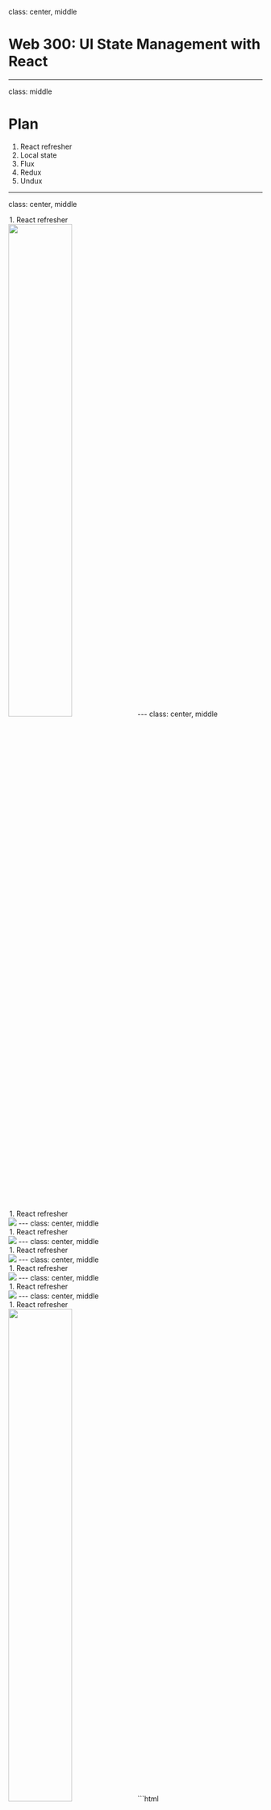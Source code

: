 class: center, middle
# Web 300: UI State Management with React
---
class: middle
# Plan
1. React refresher
2. Local state
3. Flux
4. Redux
5. Undux
---
class: center, middle
<legend>1. React refresher</legend>
<img src="images/react.png" width="50%" />
---
class: center, middle
<legend>1. React refresher</legend>
<img src="images/composer.png" class="full"/>
---
class: center, middle
<legend>1. React refresher</legend>
<img src="images/composer-annotated-0.png" class="full"/>
---
class: center, middle
<legend>1. React refresher</legend>
<img src="images/composer-annotated-1.png" class="full"/>
---
class: center, middle
<legend>1. React refresher</legend>
<img src="images/composer-annotated-2.png" class="full"/>
---
class: center, middle
<legend>1. React refresher</legend>
<img src="images/composer-annotated-3.png" class="full"/>
---
class: center, middle
<legend>1. React refresher</legend>
<img src="images/composer-annotated-3.png" width="50%" />
```html
<Composer>
  <Editor>
    <Avatar />
    <Textbox />
  </Editor>
  <Sproutbar />
  <Button />
</Composer>
```
---
class: center, middle
<legend>1. React refresher</legend>
<img src="images/tree.png" class="fuller" />
---
class: center, middle
<legend>1. React refresher</legend>
<img src="images/tree-graphql-0.png" class="fuller" />
---
class: center, middle
<legend>1. React refresher</legend>
<img src="images/tree-graphql-1.png" class="fuller" />
---
class: center, middle
<legend>1. React refresher</legend>
<img src="images/tree-graphql-2.png" class="fuller" />
---
class: center, middle
<legend>1. React refresher</legend>
<img src="images/tree-graphql-3.png" class="fuller" />
---
class: center, middle
<legend>1. React refresher</legend>
<img src="images/tree-graphql-state-0.png" class="fuller" />
---
class: center, middle
<legend>1. React refresher</legend>
<img src="images/tree-graphql-state-1.png" class="fuller" />
---
class: center, middle
<legend>1. React refresher</legend>
<img src="images/tree-graphql-state-2.png" class="fuller" />
---
class: center, middle
<legend>1. React refresher</legend>
<img src="images/tree-graphql-state-callback-0.png" class="fuller" />
---
class: center, middle
<legend>1. React refresher</legend>
<img src="images/tree-graphql-state-callback-1.png" class="fuller" />
---
class: center, middle
<legend>1. React refresher</legend>
<img src="images/tree-graphql-state-callback-2.png" class="fuller" />
---
class: center, middle
<legend>1. React refresher</legend>
<img src="images/tree-graphql-state-callback-3.png" class="fuller" />
---
class: center, middle
<legend>1. React refresher</legend>
<img src="images/tree-state-0.png" class="fuller" />
---
class: center, middle
# Local state
---
class: center, middle
<legend>2. Local state</legend>
<img src="images/tree-state-0.png" class="fuller" />
---
class: center, middle
<legend>2. Local state</legend>
<img src="images/tree-state-1.png" class="fuller" />
---
class: center, middle
<legend>2. Local state</legend>
<img src="images/tree-state-2.png" class="fuller" />
---
class: center, middle
<legend>2. Local state</legend>
<img src="images/tree-state-3.png" class="fuller" />
---
class: center, middle
<legend>2. Local state</legend>
<img src="images/deep-passing-0.png" />
---
class: center, middle
<legend>2. Local state</legend>
<img src="images/deep-passing-1.png" />
---
class: center, middle
<legend>2. Local state</legend>
<img src="images/deep-passing-2.png" />
---
class: center, middle
<legend>2. Local state</legend>
# 😵😵😵😵😵😵😵😵😵😵😵😵😵😵😵😵😵😵😵😵😵😵😵😵😵😵😵😵😵😵😵😵😵😵😵😵😵😵😵😵😵😵😵😵😵😵😵😵😵😵😵😵😵😵😵😵😵😵😵😵😵😵😵😵😵😵😵😵😵😵😵😵😵😵😵😵😵😵😵😵😵😵😵😵😵😵😵😵😵😵😵😵😵😵😵😵😵😵😵😵😵😵😵😵😵😵😵😵
---
class: center, middle
# Application state
---
class: center, middle
<legend>2. Flux</legend>
<img src="images/tree-flux-0.png" class="fullish" />
---
class: center, middle
<legend>2. Flux</legend>
<img src="images/tree-flux-1.png" class="fullish" />
---
class: center, middle
<legend>2. Flux</legend>
<img src="images/tree-flux-2.png" class="fullish" />
---
class: center, middle
<legend>2. Flux</legend>
<img src="images/tree-flux-3.png" class="fullish" />
---
class: center, middle
<legend>2. Flux</legend>
<img src="images/tree-flux-4.png" class="fullish" />
---
class: center, middle
<legend>2. Flux</legend>
<img src="images/tree-flux-5.png" class="fullish" />
---
class: center, middle
<legend>2. Flux</legend>
<img src="images/tree-flux-6.png" class="fullish" />
---
class: center, middle
<legend>2. Flux</legend>
<img src="images/tree-flux-7.png" class="fullish" />
---
class: center, middle
<legend>2. Flux</legend>
<img src="images/tree-flux-8.png" class="fullish" />
---
class: center, middle
<legend>2. Flux</legend>
<img src="images/tree-flux-9.png" class="fullish" />
---
class: center, middle
<legend>2. Flux</legend>
<img src="images/tree-flux-10.png" class="fullish" />
---
class: center, middle
<legend>2. Flux</legend>
<img src="images/tree-flux-11.png" class="fullish" />
---
class: center, middle
<legend>2. Flux</legend>
<img src="images/flux.svg" style="display: block; margin: 0 auto;" />
<img src="images/flux-flow.png" style="width:70%" />
---
class: center, middle
<legend>2. Flux</legend>
<img src="images/flux-flow-code-0.png" class="fullisher" />
---
class: center, middle
<legend>2. Flux</legend>
<img src="images/flux-flow-code-1.png" class="fullisher" />
---
class: center, middle
<legend>2. Flux</legend>
<img src="images/flux-flow-code-2.png" class="fullisher" />
---
class: center, middle
<legend>2. Flux</legend>
## WHEW.
<img src="images/whew.webp" />
---
class: center, middle
<legend>2. Flux</legend>
# Let's scale it. <img src="images/like.jpg" style="width:200px;position:relative;bottom:-28px;" />
---
class: center, middle
<legend>2. Flux</legend>
<img src="images/tree-flux-11.png" class="fullish" />
---
class: center, middle
<legend>2. Flux</legend>
<img src="images/tree-flux-scale.png" class="fullish" />
---
<legend>2. Flux</legend>
## Flux
- Singleton <font color="#ED692F">Dispatcher</font>
- Lots of <font color="#774896">Stores</font>
- Describe CUD operations with <font color="#ED692F">Actions</font>
- Stores take Actions → mutate their internal state → update the View
---
class: center, middle
<img src="images/redux.png" style="width:50%" />
---
<legend>3. Redux</legend>
## Redux
- Singleton <font color="#774896">Store</font>
- Lots of <font color="#E57ACF">Reducers</font>
- Describe CUD operations with <font color="#ED692F">Actions</font>
- Reducers take Actions → create a new state for the Store → update the View

<small>
## Flux
- Singleton <font color="#ED692F">Dispatcher</font>
- Lots of <font color="#774896">Stores</font>
- Describe CUD operations with <font color="#ED692F">Actions</font>
- Stores take Actions → mutate their internal state → update the <font color="green">View</font>

</small>
---
class: center, middle
<legend>3. Redux</legend>
<img src="images/tree-flux-scale.png" class="fullish" />
---
class: center, middle
<legend>3. Redux</legend>
<img src="images/tree-redux-scale.png" class="fullish" style="margin-top:-1.6em" />
---
class: center, middle
<legend>3. Redux</legend>
## Redux
<img src="images/redux-flow.png" style="width:70%" />
---
class: center, middle
<legend>3. Redux</legend>
<img src="images/redux-flow-code-0.png" class="fullish" />
---
class: center, middle
<legend>3. Redux</legend>
<img src="images/redux-flow-code-1.png" class="fullish" />
---
class: center, middle
<legend>3. Redux</legend>
<img src="images/redux-flow-code-2.png" class="fullish" />
---
class: center, middle
<legend>3. Redux</legend>
![](images/complicated.gif)
---
class: center, middle
<img src="images/undux.png" width="45%" />
---
class: center, middle
<legend>4. Undux</legend>
<img src="images/undux-flow-code-0.png" class="fullish" />
---
class: center, middle
<legend>4. Undux</legend>
<img src="images/undux-flow-code-1.png" class="fullish" />
---
class: center, middle
<legend>4. Undux</legend>
<img src="images/undux-flow-comparison.png" class="fuller" />
---
<legend>4. Undux</legend>
## Undux
- No ~~<font color="#ED692F">dispatcher</font>, <font color="#E57ACF">reducer</font>, <font color="#ED692F">actions</font>~~
- Any number of <font color="#774896">Stores</font>
- Reactive effects (observe store fields)
- Store updates → View updates

<small>
## Flux
- Singleton <font color="#ED692F">Dispatcher</font>
- Lots of <font color="#774896">Stores</font>
- Describe CUD operations with <font color="#ED692F">Actions</font>
- Stores take Actions → mutate their internal state → update the <font color="green">View</font>

</small>
---
class: center, middle
<legend>4. Undux</legend>
<img src="images/tree-flux-11.png" class="fullish" />
---
class: center, middle
<legend>4. Undux</legend>
<img src="images/tree-undux.png" class="fullish" />
---
class: center, middle
# tl;dr
---
class: middle
<legend>5. tl;dr</legend>

| Library  | For application size | Type safety | Features
|-|-|-|-|
| **Flux** | Medium | Poor | Most code examples
| **Redux** | Medium | Poor | Single store, selectors
| **Undux** | Small-Medium | Excellent | Low boilerplate, reactive effects
| **Relay** | Medium | Poor | One API for local and remote state
| **Flux Data Plugins** | Large | Excellent | Code splitting, selectors

<br>
<small>
https://fburl.com/febible
</small>
---
class: middle
# Thanks!
-----------
## Learn more...
### <a href="https://fburl.com/learn-flux">fburl.com/learn-flux</a>
### <a href="https://fburl.com/learn-redux">fburl.com/learn-redux</a>
### <a href="https://fburl.com/learn-undux">fburl.com/learn-undux</a>
### <a href="https://fburl.com/learn-data-plugins">fburl.com/learn-data-plugins</a>
